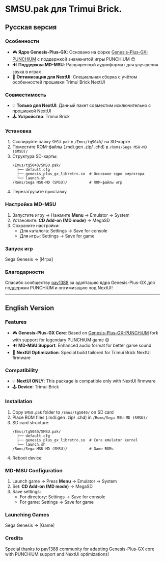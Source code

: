 # SMSU.pak для Trimui Brick.

## Русская версия

### Особенности
- 🎮 **Ядро Genesis-Plus-GX**: Основано на форке [Genesis-Plus-GX-PUNCHiUM](https://github.com/pav1388/Genesis-Plus-GX-PUNCHiUM) с поддержкой знаменитой игры PUNCHiUM 😊
- 🔊 **Поддержка MD-MSU**: Расширенный аудиоформат для улучшения звука в играх
- 🚀 **Оптимизация для NextUI**: Специальная сборка с учётом особенностей прошивки Trimui Brick NextUI

### Совместимость
- 💡 **Только для NextUI**: Данный пакет совместим исключительно с прошивкой NextUI
- 🕹️ **Устройство**: Trimui Brick

### Установка
1. Скопируйте папку `SMSU.pak` в `/Emus/tg5040/` на SD-карте
2. Поместите ROM-файлы (.md/.gen .zip/ .chd) в `/Roms/Sega MSU-MD (SMSU)/`
3. Структура SD-карты:
   ```
   /Emus/tg5040/SMSU.pak/
     ├── default.cfg
     ├── genesis_plus_gx_libretro.so  # Основное ядро эмулятора
     └── launch.sh
   /Roms/Sega MSU-MD (SMSU)/          # ROM-файлы игр
   ```
4. Перезагрузите приставку

### Настройка MD-MSU
1. Запустите игру → Нажмите **Menu** → Emulator → System
2. Установите:
   **CD Add-on (MD mode)** → MegaSD
3. Сохраните настройки:
   - Для каталога: Settings → Save for console
   - Для игры: Settings → Save for game

### Запуск игр
Sega Genesis → [Игра]

### Благодарности
Спасибо сообществу [pav1388](https://github.com/pav1388) за адаптацию ядра Genesis-Plus-GX для поддержки PUNCHiUM и оптимизацию под NextUI!

---

## English Version

### Features
- 🎮 **Genesis-Plus-GX Core**: Based on [Genesis-Plus-GX-PUNCHiUM](https://github.com/pav1388/Genesis-Plus-GX-PUNCHiUM) fork with support for legendary PUNCHiUM game 😊
- 🔊 **MD-MSU Support**: Enhanced audio format for better game sound
- 🚀 **NextUI Optimization**: Special build tailored for Trimui Brick NextUI firmware

### Compatibility
- 💡 **NextUI ONLY**: This package is compatible only with NextUI firmware
- 🕹️ **Device**: Trimui Brick

### Installation
1. Copy `SMSU.pak` folder to `/Emus/tg5040/` on SD card
2. Place ROM files (.md/.gen .zip/ .chd) in `/Roms/Sega MSU-MD (SMSU)/`
3. SD card structure:
   ```
   /Emus/tg5040/SMSU.pak/
     ├── default.cfg
     ├── genesis_plus_gx_libretro.so  # Core emulator kernel
     └── launch.sh
   /Roms/Sega MSU-MD (SMSU)/          # Game ROMs
   ```
4. Reboot device

### MD-MSU Configuration
1. Launch game → Press **Menu** → Emulator → System
2. Set:
   **CD Add-on (MD mode)** → MegaSD
3. Save settings:
   - For directory: Settings → Save for console
   - For game: Settings → Save for game

### Launching Games
Sega Genesis → [Game]

### Credits
Special thanks to [pav1388](https://github.com/pav1388) community for adapting Genesis-Plus-GX core with PUNCHiUM support and NextUI optimizations!